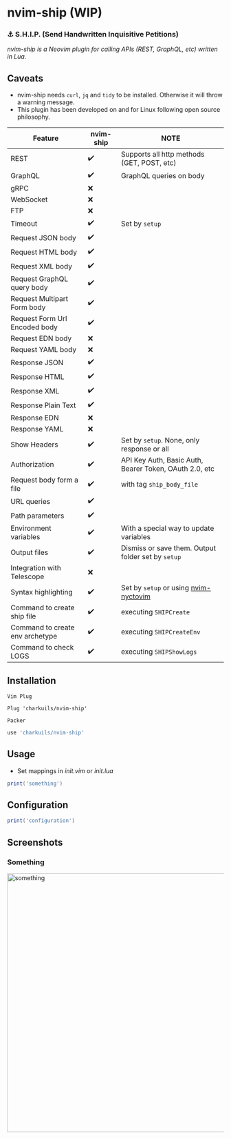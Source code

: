# nvim-ship (WIP)
### :anchor: S.H.I.P. (Send Handwritten Inquisitive Petitions)
*nvim-ship is a Neovim plugin for calling APIs (REST, GraphQL, etc) written in Lua.*

## Caveats
- nvim-ship needs `curl`, `jq` and `tidy` to be installed. Otherwise it will throw a warning message. 
- This plugin has been developed on and for Linux following open source philosophy.

| Feature | nvim-ship | NOTE |
| ------- | ------------- | ---- |
| REST | :heavy_check_mark: | Supports all http methods (GET, POST, etc) |
| GraphQL | :heavy_check_mark: | GraphQL queries on body |
| gRPC | :x: |  |
| WebSocket | :x: |  |
| FTP | :x: |  |
| Timeout | :heavy_check_mark: | Set by `setup` |
| Request JSON body | :heavy_check_mark: |  |
| Request HTML body | :heavy_check_mark: |  |
| Request XML body | :heavy_check_mark: |  |
| Request GraphQL query body | :heavy_check_mark: |  |
| Request Multipart Form body | :heavy_check_mark: |  |
| Request Form Url Encoded body | :heavy_check_mark: |  |
| Request EDN body | :x: |  |
| Request YAML body | :x: |  |
| Response JSON | :heavy_check_mark: |  |
| Response HTML | :heavy_check_mark: |  |
| Response XML | :heavy_check_mark: |  |
| Response Plain Text | :heavy_check_mark: |  |
| Response EDN | :x: |  |
| Response YAML | :x: |  |
| Show Headers | :heavy_check_mark: | Set by `setup`. None, only response or all |
| Authorization | :heavy_check_mark: | API Key Auth, Basic Auth, Bearer Token, OAuth 2.0, etc |
| Request body form a file | :heavy_check_mark: | with tag `ship_body_file` |
| URL queries | :heavy_check_mark: |  |
| Path parameters | :heavy_check_mark: |  |
| Environment variables | :heavy_check_mark: | With a special way to update variables |
| Output files | :heavy_check_mark: | Dismiss or save them. Output folder set by `setup` |
| Integration with Telescope | :x: |  |
| Syntax highlighting | :heavy_check_mark: | Set by `setup` or using [nvim-nyctovim](https://github.com/charkuils/nvim-nyctovim) |
| Command to create ship file | :heavy_check_mark: | executing `SHIPCreate` |
| Command to create env archetype | :heavy_check_mark: | executing `SHIPCreateEnv` |
| Command to check LOGS | :heavy_check_mark: | executing `SHIPShowLogs` |

 ## Installation
`Vim Plug`
```vim
Plug 'charkuils/nvim-ship'
```
`Packer`
```lua
use 'charkuils/nvim-ship'
```

## Usage
- Set mappings in *init.vim* or *init.lua*
```lua
print('something')
```

## Configuration
```lua
print('configuration')
```

## Screenshots
### Something

<img src="" alt="something" style="width:600px;"/>

